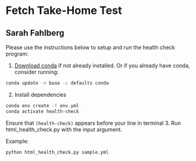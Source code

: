 # Fetch Take-Home Test
## Sarah Fahlberg

Please use the instructions below to setup and run the health check program:
1. [Download conda](https://docs.conda.io/projects/conda/en/latest/user-guide/install/index.html) if not already installed. Or if you already have conda, consider running:
```bash
conda update -n base -c defaults conda
```
2. Install dependencies
```bash
conda env create -f env.yml
conda activate health-check
```
Ensure that `(health-check)` appears before your line in terminal
3. Run html_health_check.py with the input argument. 

Example:
```bash
python html_health_check.py sample.yml
```
